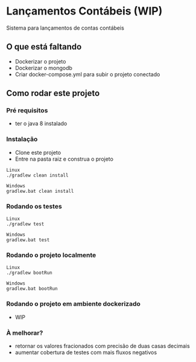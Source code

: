 # Lançamentos Contábeis (WIP)

Sistema para lançamentos de contas contábeis

## O que está faltando
- Dockerizar o projeto 
- Dockerizar o mongodb
- Criar docker-compose.yml para subir o projeto conectado

## Como rodar este projeto

### Pré requisitos

- ter o java 8 instalado

### Instalação

- Clone este projeto
- Entre na pasta raiz e construa o projeto

```
Linux
./gradlew clean install

Windows
gradlew.bat clean install
```
 
### Rodando os testes
```
Linux
./gradlew test

Windows
gradlew.bat test
```

 
### Rodando o projeto localmente

```
Linux
./gradlew bootRun

Windows
gradlew.bat bootRun
```

### Rodando o projeto em ambiente dockerizado
- WIP

### À melhorar?
- retornar os valores fracionados com precisão de duas casas decimais
- aumentar cobertura de testes com mais fluxos negativos



